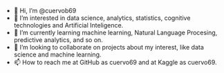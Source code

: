 - 👋 Hi, I’m @cuervob69
- 👀 I’m interested in data science, analytics, statistics, cognitive technologies and Artificial Inteligence.
- 🌱 I’m currently learning machine learning, Natural Language Procesing, predictive analytics, and so on.
- 💞️ I’m looking to collaborate on projects about my interest, like data science and machine learning.
- 📫 How to reach me at GitHub as cuervo69 and at Kaggle as cuervo69.

<!---
cuervob69/cuervob69 is a ✨ special ✨ repository because its `README.md` (this file) appears on your GitHub profile.
You can click the Preview link to take a look at your changes.
--->
